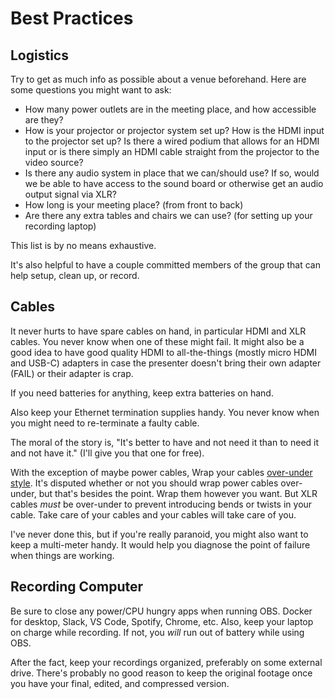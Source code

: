 # Best Practices

## Logistics

Try to get as much info as possible about a venue beforehand. Here are some questions you might want to ask:

- How many power outlets are in the meeting place, and how accessible are they?
- How is your projector or projector system set up? How is the HDMI input to the projector set up? Is there a wired podium that allows for an HDMI input or is there simply an HDMI cable straight from the projector to the video source?
- Is there any audio system in place that we can/should use? If so, would we be able to have access to the sound board or otherwise get an audio output signal via XLR?
- How long is your meeting place? (from front to back)
- Are there any extra tables and chairs we can use? (for setting up your recording laptop)

This list is by no means exhaustive.

It's also helpful to have a couple committed members of the group that can help setup, clean up, or record.

## Cables

It never hurts to have spare cables on hand, in particular HDMI and XLR cables. You never know when one of these might fail. It might also be a good idea to have good quality HDMI to all-the-things (mostly micro HDMI and USB-C) adapters in case the presenter doesn't bring their own adapter (FAIL) or their adapter is crap.

If you need batteries for anything, keep extra batteries on hand.

Also keep your Ethernet termination supplies handy. You never know when you might need to re-terminate a faulty cable.

The moral of the story is, "It's better to have and not need it than to need it and not have it." (I'll give you that one for free).

With the exception of maybe power cables, Wrap your cables [over-under style](https://www.youtube.com/watch?v=yg6uIZErSuY). It's disputed whether or not you should wrap power cables over-under, but that's besides the point. Wrap them however you want. But XLR cables *must* be over-under to prevent introducing bends or twists in your cable. Take care of your cables and your cables will take care of you.

I've never done this, but if you're really paranoid, you might also want to keep a multi-meter handy. It would help you diagnose the point of failure when things are working.

## Recording Computer

Be sure to close any power/CPU hungry apps when running OBS. Docker for desktop, Slack, VS Code, Spotify, Chrome, etc. Also, keep your laptop on charge while recording. If not, you *will* run out of battery while using OBS.

After the fact, keep your recordings organized, preferably on some external drive. There's probably no good reason to keep the original footage once you have your final, edited, and compressed version.
